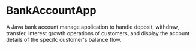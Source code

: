 # BankAccountApp
 
A Java bank account manage application to handle deposit, withdraw, transfer, interest growth operations of customers, and display the account details of the specifc customer's balance flow. 
